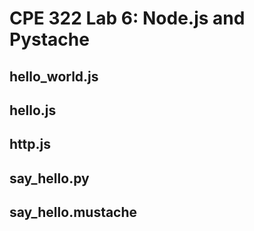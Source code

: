 # CPE 322 Lab 6: Node.js and Pystache

## hello_world.js


## hello.js


## http.js


## say_hello.py


## say_hello.mustache
